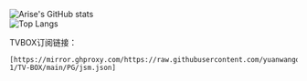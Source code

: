 

![Arise's GitHub stats](https://github-readme-stats-ten-gilt.vercel.app/api?username=yuanwangokk-1&count_private=true&show_icons=true&theme=radical&include_all_commits=true)  
![Top Langs](https://github-readme-stats.vercel.app/api/top-langs/?username=yuanwangokk-1&layout=compact&hide=css,scss,shell,html&langs_count=8&show_icons=true&theme=radical)

TVBOX订阅链接：


```
[https://mirror.ghproxy.com/https://raw.githubusercontent.com/yuanwangokk-1/TV-BOX/main/PG/jsm.json]
```
